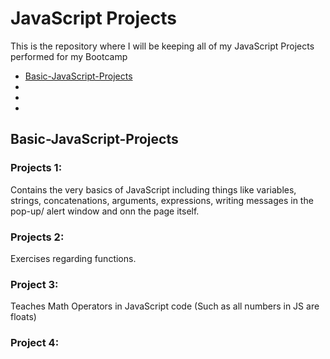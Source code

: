 # JavaScript Projects

This is the repository where I will be keeping all of my JavaScript Projects performed for my Bootcamp
* [Basic-JavaScript-Projects](Basic-JavaScript-Projects)
*
*
*


## Basic-JavaScript-Projects
### Projects 1: 
Contains the very basics of JavaScript including things like variables, strings, concatenations, arguments, expressions, writing messages in the pop-up/ alert window and onn the page itself.

### Projects 2: 
Exercises regarding functions.

### Project 3: 
Teaches Math Operators in JavaScript code (Such as all numbers in JS are floats)

### Project 4:
